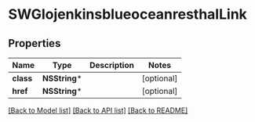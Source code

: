 # SWGIojenkinsblueoceanresthalLink

## Properties
Name | Type | Description | Notes
------------ | ------------- | ------------- | -------------
**class** | **NSString*** |  | [optional] 
**href** | **NSString*** |  | [optional] 

[[Back to Model list]](../README.md#documentation-for-models) [[Back to API list]](../README.md#documentation-for-api-endpoints) [[Back to README]](../README.md)


